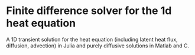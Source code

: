 # Finite difference solver for the 1d heat equation
A 1D transient solution for the heat equation (including latent heat flux, diffusion, 
advection) in Julia and purely diffusive solutions in Matlab and C.
